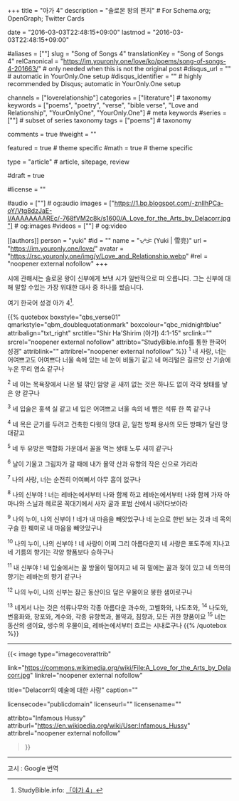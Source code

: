 +++
title = "아가 4"
description = "솔로몬 왕의 편지" # For Schema.org; OpenGraph; Twitter Cards

date = "2016-03-03T22:48:15+09:00"
lastmod = "2016-03-03T22:48:15+09:00"

#aliases = [""]
slug = "Song of Songs 4"
translationKey = "Song of Songs 4"
relCanonical = "https://im.youronly.one/love/ko/poems/song-of-songs-4-201663/"														# only needed when this is not the original post
#disqus_url = ""                                                    # automatic in YourOnly.One setup
#disqus_identifier = ""                                             # highly recommended by Disqus; automatic in YourOnly.One setup

channels = ["loverelationship"]
categories = ["literature"]														# taxonomy
keywords = ["poems", "poetry", "verse", "bible verse", "Love and Relationship", "YourOnlyOne", "YourOnly.One"]															# meta keywords
#series = [""]																# subset of series taxonomy
tags = ["poems"]																	# taxonomy

comments = true
#weight = ""

featured = true															# theme specific
#math = true																	# theme specific

type = "article"                                                           # article, sitepage, review

#draft = true

#license = ""

#audio = [""]																# og:audio
images = ["https://1.bp.blogspot.com/-znlIhPCa-oY/Vtg8dzJaE-I/AAAAAAAAREc/-768fVM2c8k/s1600/A_Love_for_the_Arts_by_Delacorr.jpg"]    # og:images
#videos = [""]                                # og:video

[[authors]]
person = "yuki"
#id = ""
name = "ᜌᜓᜃᜒ (Yuki | 雪亮)"
url = "https://im.youronly.one/love/"
avatar = "https://rsc.youronly.one/img/y/Love_and_Relationship.webp"
#rel = "noopener external nofollow"
+++

시에 관해서는 솔로몬 왕이 신부에게 보낸 시가 일반적으로 떠 오릅니다. 그는 신부에 대해 말할 수있는 가장 위대한 대사 중 하나를 썼습니다.

여기 한국어 성경 아가 4[^a].

[^a]: StudyBible.info: [「아가 4」](https://studybible.info/Korean/Song%20of%20Songs%204)

<!--more-->

{{% quotebox boxstyle="qbs_verse01" qmarkstyle="qbm_doublequotationmark" boxcolour="qbc_midnightblue" attribalign="txt_right" srctitle="Shir Ha'Shirim (아가) 4:1-15" srclink="" srcrel="noopener external nofollow" attribto="StudyBible.info를 통한 한국어 성경" attriblink="" attribrel="noopener external nofollow" %}}
<sup>1</sup> 내 사랑, 너는 어여쁘고도 어여쁘다 너울 속에 있는 네 눈이 비둘기 같고 네 머리털은 길르앗 산 기슭에 누운 무리 염소 같구나

<sup>2</sup> 네 이는 목욕장에서 나온 털 깎인 암양 곧 새끼 없는 것은 하나도 없이 각각 쌍태를 낳은 양 같구나

<sup>3</sup> 네 입술은 홍색 실 같고 네 입은 어여쁘고 너울 속의 네 뺨은 석류 한 쪽 같구나

<sup>4</sup> 네 목은 군기를 두려고 건축한 다윗의 망대 곧, 일천 방패 용사의 모든 방패가 달린 망대같고

<sup>5</sup> 네 두 유방은 백합화 가운데서 꼴을 먹는 쌍태 노루 새끼 같구나

<sup>6</sup> 날이 기울고 그림자가 갈 때에 내가 몰약 산과 유향의 작은 산으로 가리라

<sup>7</sup> 나의 사랑, 너는 순전히 어여뻐서 아무 흠이 없구나

<sup>8</sup> 나의 신부야 ! 너는 레바논에서부터 나와 함께 하고 레바논에서부터 나와 함께 가자 아마나와 스닐과 헤르몬 꼭대기에서 사자 굴과 표범 산에서 내려다보아라

<sup>9</sup> 나의 누이, 나의 신부야 ! 네가 내 마음을 빼앗았구나 네 눈으로 한번 보는 것과 네 목의 구슬 한 꿰미로 내 마음을 빼앗았구나

<sup>10</sup> 나의 누이, 나의 신부야 ! 네 사랑이 어찌 그리 아름다운지 네 사랑은 포도주에 지나고 네 기름의 향기는 각양 향품보다 승하구나

<sup>11</sup> 내 신부야 ! 네 입술에서는 꿀 방울이 떨어지고 네 혀 밑에는 꿀과 젖이 있고 네 의복의 향기는 레바논의 향기 같구나

<sup>12</sup> 나의 누이, 나의 신부는 잠근 동산이요 덮은 우물이요 봉한 샘이로구나

<sup>13</sup> 네게서 나는 것은 석류나무와 각종 아름다운 과수와, 고벨화와, 나도초와,
<sup>14</sup> 나도와, 번홍화와, 창포와, 계수와, 각종 유향목과, 몰약과, 침향과, 모든 귀한 향품이요
<sup>15</sup> 너는 동산의 샘이요, 생수의 우물이요, 레바논에서부터 흐르는 시내로구나
{{% /quotebox %}}

---

{{< image
  type="imagecoverattrib"

  link="https://commons.wikimedia.org/wiki/File:A_Love_for_the_Arts_by_Delacorr.jpg"
  linkrel="noopener external nofollow"

  title="Delacorr의 예술에 대한 사랑"
  caption=""

  licensecode="publicdomain"
  licenseurl=""
  licensename=""

  attribto="Infamous Hussy"
  attriburl="https://en.wikipedia.org/wiki/User:Infamous_Hussy"
  attribrel="noopener external nofollow"
>}}

---

고시 : Google 번역

